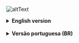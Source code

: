 ![altText](https://github.com/pedrocorrea2002/fluxo/blob/main/Demonstração.gif?raw=true)

<details close>
  <summary><b>English version</b></summary>
  
  ### ℹ️ About
  
  This application was made to solve my own problem with finantial management. The main idea was to measure by month how much money I was spending in each category of spent, another important feature for me was to measure how much of my salary I was saving in the end of the month.
  While there are lots of another ways to manage spents, like using a spreadsheet or an already existing application, I was looking for a solution that would be fast to use, and I wishing to pass by the experience of creating a full application from the initial planning until the last feature.

  <details>
  <summary><b>⚠️ Requirements</b></summary>
  
  - node (Version 16.16.1 or superior) -- Not tested in lower versions
  - npm (Version 9.8.1 or superior) -- Not tested in lower versions
  - yarn (Version 1.12.19 or superior) -- Not tested in lower versions
  - expo (Version 6.3.10 or superior) -- Not tested in lower versions
  - Java(TM) SE Runtime Environment (Version 19.0.2+7-14 or superior) -- Not tested in lower versions
  <br>
  
  If you need some help to update or configure your environment [click here](https://www.notion.so/Atualiza-o-vers-es-diferentes-484cad4aa4354355b366d6524e7d2bc5) and [here](https://www.oracle.com/java/technologies/javase/jdk19-archive-downloads.html).
  <br>
  
  If you don't want to test the project on your own cellphone, you will need to install Android Studio, [see how to configure Android Studio in the minute 3:35](https://www.youtube.com/watch?v=ZGIU5aIRi9M).
  </details>
  <details>
  <summary><b>▶️ How to execute the project</b></summary>
  
  >Access the folder where you want to download the project and execute the command below on your terminal to download the project or download manually by using the Github itself and then extract the .rar on the desired folder.
  >```
  >git clone https://github.com/pedrocorrea2002/fluxo.git
  >```
  >OBS: Certify if the address of the folder shown in the terminal is the same of the one of the folder where you want to download the project before executing the command above.
  
  >>After the project be downloaded, use this command to enter in the project's folder.
  >```
  >cd .\fluxo\
  >```
  
  >After that, execute the command below inside the project's folder to install the Node Modules.
  >```
  >yarn install
  >```
  
  >To execute the project use the command below, also inside of the project's folder.
  >```
  >expo run:android
  >```
  
  > If you are using the emulator of the Android Studio and after the executing of the command above, the emulator just open and the terminal pauses with the message "Opening name_of_the_device", press ctrl+c to stop the execution and execute the command again, now with the emulator opened.
</details>
</details>
<br>
<details close>
  <summary><b>Versão portuguesa (BR)</b></summary>

  ### ℹ️ Sobre

  Esta aplicação foi feita para resolver meu próprio problema de gerenciamento de gastos. A principal ideia por trás desta aplicação era poder medir o quanto eu estava gastando por mês em uma mesma categoria de gastos, outra funcionalidade que eu considerava importante era medir o quanto eu estava conseguindo salvar por mês do meu salário.
  Embora ajam diversas outras formas de fazer um controle de gastos eficiente, seja via planilha, seja via algum aplicativo já existente para esse fim, eu queria uma solução que fosse rápida de usar e também queria passar pela experiência de criar um aplicativo ReactNative do zero, desde o planejamento até a última funcionalidade.
  
  <details>
  <summary><b>⚠️ Requisitos</b></summary>
    
  - node (Version 16.16.1 or superior) -- Not tested in lower versions
  - npm (Version 9.8.1 or superior) -- Not tested in lower versions
  - yarn (Version 1.12.19 or superior) -- Not tested in lower versions
  - expo (Version 6.3.10 or superior) -- Not tested in lower versions
  - Java(TM) SE Runtime Environment (Version 19.0.2+7-14 or superior) -- Not tested in lower versions
  <br>
  
  Se você precisar de ajuda para atualizar ou configurar seu ambiente [clique aqui](https://www.notion.so/Atualiza-o-vers-es-diferentes-484cad4aa4354355b366d6524e7d2bc5) e [aqui](https://www.java.com/en/download/).
  <br>
  
  Se você quer testar o projeto no seu próprio celular, você vai precisar instalar o Android Studio, [veja como configurar o Android Studio](https://www.youtube.com/watch?v=SHSL58EMGTc).
  </details>
  <details>
  <summary><b>▶️ Como executar o projeto</b></summary>
  
  >Acesse a pasta onde deseja baixar o projeto e execute o comando abaixo no seu terminal para baixar o projeto ou baixe manualmente pelo próprio gitHub e então extraia o .rar na pasta desejada.
  >```
  >git clone https://github.com/pedrocorrea2002/CallingHelp.git
  >```
  >OBS: Certifique se o endereço mostrado no terminal é o mesmo da pasta que você deseja baixar o projeto antes de executar o comando acima.
  
  >Depois do projeto estar baixado, use este comando para entrar na pasta do projeto.
  >```
  >cd .\CallingHelp\
  >```
  
  >Feito isso, execute o comando abaixo dentro da pasta do projeto para instalar a Node Modules.
  >```
  >yarn install
  >```
  
  >Para executar o projeto use o comando abaixo também dentro da pasta do projeto.
  >```
  >expo run:android
  >```
  
  > Se você estiver utilizando o emulador do Android Studio e o após a execução do comando acima o emulador simplesmente abrir e o terminal travar na mensagem "Opening nome_do_dispositivo", aperte ctrl+c para parar a execução e execute o comando de novo, agora com o emulador aberto.
</details>
</details>
